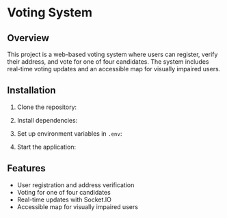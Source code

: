 # Voting System

## Overview
This project is a web-based voting system where users can register, verify their address, and vote for one of four candidates. The system includes real-time voting updates and an accessible map for visually impaired users.

## Installation

1. Clone the repository:

2. Install dependencies:

3. Set up environment variables in `.env`:

4. Start the application:

## Features
- User registration and address verification
- Voting for one of four candidates
- Real-time updates with Socket.IO
- Accessible map for visually impaired users
